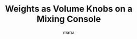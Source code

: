 ---
title: Weights as Volume Knobs on a Mixing Console
author: maria
Definition: Weights are numerical values associated with the connections between neurons. They determine the strength of these connections and, in turn, the influence that one neuron's output has on another neuron's input.
Description: "Imagine a sound mixing console used by a music producer. Each instrument (like guitar, drums, vocals) has its own volume knob. These knobs control how loud or soft each instrument sounds in the final mix. Similarly, weights in a neural network control how much influence each neuron's output has on the next neuron's input."
OriginSource: "ChatGPT 4o"
Mapping:
  "Neurons": "Instruments (e.g., guitar, drums, vocals)"
  "Connections between neurons": "Audio channels between instruments and output speaker"
  "Weights": "Volume knobs"
  "Numerical values of weights": "Volume level (0 = mute, 10 = loud)"
  "Influence of one neuron's output": "Loudness of an instrument in the final mix"
ExpertRating: Mediocre
---